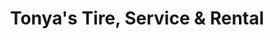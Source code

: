---
title: "Tonya's Tire, Service & Rental"
url: /west-union/tonyas-tire-service-and-rental/
shop: tyres
---